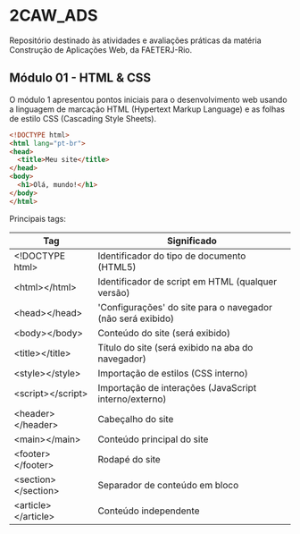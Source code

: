 # 2CAW_ADS
Repositório destinado às atividades e avaliações práticas da matéria Construção de Aplicações Web, da FAETERJ-Rio.



## Módulo 01 - HTML & CSS
O módulo 1 apresentou pontos iniciais para o desenvolvimento web usando a linguagem de marcação HTML (Hypertext Markup Language) e as folhas de estilo CSS (Cascading Style Sheets).

```html
<!DOCTYPE html>
<html lang="pt-br">
<head>
  <title>Meu site</title>
</head>
<body>
  <h1>Olá, mundo!</h1>
</body>
</html>
```

Principais tags:

| Tag | Significado |
| --------------- | ----------------------------|
| <\!DOCTYPE html> | Identificador do tipo de documento (HTML5) |
| \<html><\/html> | Identificador de script em HTML (qualquer versão) |
| \<head><\/head> | 'Configurações' do site para o navegador (não será exibido) |
| \<body><\/body> | Conteúdo do site (será exibido) |
| \<title><\/title> | Título do site (será exibido na aba do navegador) |
| \<style><\/style> | Importação de estilos (CSS interno) |
| \<script><\/script> | Importação de interações (JavaScript interno/externo) |
| \<header><\/header> | Cabeçalho do site |
| \<main><\/main> | Conteúdo principal do site |
| \<footer><\/footer> | Rodapé do site |
| \<section><\/section> | Separador de conteúdo em bloco |
| \<article><\/article> | Conteúdo independente |

